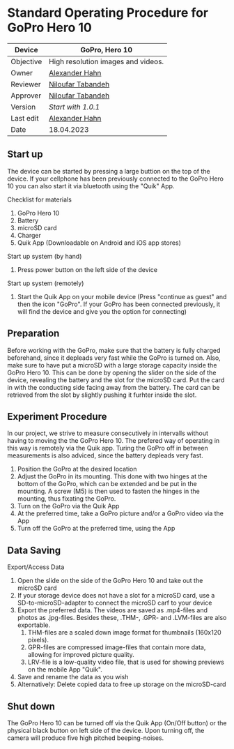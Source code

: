 # Standard Operating Procedure for GoPro Hero 10

| Device       | GoPro, Hero 10                                            |
|--------------|-----------------------------------------------------------|
| Objective    | High resolution images and videos.                        |
| Owner        | [Alexander Hahn](mailto:alexander.hahn@tuebingen.mpg.de)  |
| Reviewer     | [Niloufar Tabandeh](mailto:niloufar.tabandehsaravi@tuebingen.mpg.de) |
| Approver     | [Niloufar Tabandeh](mailto:niloufar.tabandehsaravi@tuebingen.mpg.de) |
| Version      | _Start with 1.0.1_                                        |
| Last edit    | [Alexander Hahn](mailto:alexander.hahn@tuebingen.mpg.de)  |
| Date         | 18.04.2023                                                |

## Start up

The device can be started by pressing a large buttion on the top of the device. If your cellphone has been previously connected to the GoPro Hero 10 you can also start it via bluetooth using the "Quik" App. 

Checklist for materials
   1. GoPro Hero 10
   1. Battery
   1. microSD card
   1. Charger
   1. Quik App (Downloadable on Android and iOS app stores) 

Start up system (by hand)
   1. Press power button on the left side of the device 

Start up system (remotely)
   1. Start the Quik App on your mobile device (Press "continue as guest" and then the icon "GoPro". If your GoPro has been connected previously, it will find the device and give you the option for connecting)
   


## Preparation

Before working with the GoPro, make sure that the battery is fully charged beforehand, since it depleads very fast while the GoPro is turned on. Also, make sure to have put a microSD with a large storage capacity inside the GoPro Hero 10. This can be done by opening the slider on the side of the device, revealing the battery and the slot for the microSD card. Put the card in with the conducting side facing away from the battery. The card can be retrieved from the slot by slightly pushing it furhter inside the slot.


## Experiment Procedure

In our project, we strive to measure consecutively in intervalls without having to moving the the GoPro Hero 10. The prefered way of operating in this way is remotely via the Quik app. Turing the GoPro off in between measurements is also adviced, since the battery depleads very fast. 

   1. Position the GoPro at the desired location
   1. Adjust the GoPro in its mounting. This done with two hinges at the bottom of the GoPro, which can be extended and be put in the mounting. A screw (M5) is then used to fasten the hinges in the mounting, thus fixating the GoPro.
   1. Turn on the GoPro via the Quik App
   1. At the preferred time, take a GoPro picture and/or a GoPro video via the App
   1. Turn off the GoPro at the preferred time, using the App



## Data Saving


Export/Access Data
   1. Open the slide on the side of the GoPro Hero 10 and take out the microSD card
   1. If your storage device does not have a slot for a microSD card, use a SD-to-microSD-adapter to connect the microSD carf to your device
   1. Export the preferred data. The videos are saved as .mp4-files and photos as .jpg-files. Besides these, .THM-, .GPR- and .LVM-files are also exportable. 
		1. THM-files are a scaled down image format for thumbnails (160x120 pixels). 
		2. GPR-files are compressed image-files that contain more data, allowing for improved picture quality. 
		3. LRV-file is a low-quality video file, that is used for showing previews on the mobile App "Quik".
   1. Save and rename the data as you wish
   1. Alternatively: Delete copied data to free up storage on the microSD-card


## Shut down

The GoPro Hero 10 can be turned off via the Quik App (On/Off button) or the physical black button on left side of the device. Upon turning off, the camera will produce five high pitched beeping-noises.
